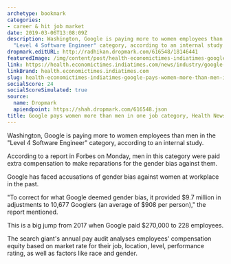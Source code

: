 ```yaml
---
archetype: bookmark
categories:
- career & hit job market
date: 2019-03-06T13:08:09Z
description: Washington, Google is paying more to women employees than men in the
  "Level 4 Software Engineer" category, according to an internal study.
dropmark.editURL: http://radhikan.dropmark.com/616548/18146441
featuredImage: /img/content/post/health-economictimes-indiatimes-google-pays-women-more-than-men-in-one-job-category-health-news-et-healthworld.jpg
link: https://health.economictimes.indiatimes.com/news/industry/google-pays-women-more-than-men-in-one-job-category/68279065
linkBrand: health.economictimes.indiatimes.com
slug: health-economictimes-indiatimes-google-pays-women-more-than-men-in-one-job-category-health-news-et-healthworld
socialScore: 24
socialScoreSimulated: true
source:
  name: Dropmark
  apiendpoint: https://shah.dropmark.com/616548.json
title: Google pays women more than men in one job category, Health News, ET HealthWorld
---
```

Washington, Google is paying more to women employees than men in the "Level 4 Software Engineer" category, according to an internal study.

According to a report in Forbes on Monday, men in this category were paid extra compensation to make reparations for the gender bias against them. 

Google has faced accusations of gender bias against women at workplace in the past.

"To correct for what Google deemed gender bias, it provided $9.7 million in adjustments to 10,677 Googlers (an average of $908 per person)," the report mentioned.

This is a big jump from 2017 when Google paid $270,000 to 228 employees.

The search giant's annual pay audit analyses employees' compensation equity based on market rate for their job, location, level, performance rating, as well as factors like race and gender. 
